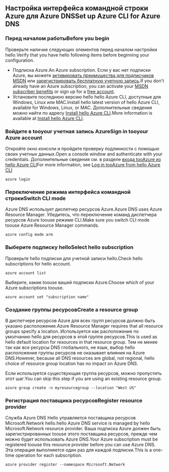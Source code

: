 ## <a name="set-up-azure-cli-for-azure-dns"></a><span data-ttu-id="a2a92-101">Настройка интерфейса командной строки Azure для Azure DNS</span><span class="sxs-lookup"><span data-stu-id="a2a92-101">Set up Azure CLI for Azure DNS</span></span>

### <a name="before-you-begin"></a><span data-ttu-id="a2a92-102">Перед началом работы</span><span class="sxs-lookup"><span data-stu-id="a2a92-102">Before you begin</span></span>

<span data-ttu-id="a2a92-103">Проверьте наличие следующих элементов перед началом настройки hello.</span><span class="sxs-lookup"><span data-stu-id="a2a92-103">Verify that you have hello following items before beginning your configuration.</span></span>

* <span data-ttu-id="a2a92-104">Подписка Azure.</span><span class="sxs-lookup"><span data-stu-id="a2a92-104">An Azure subscription.</span></span> <span data-ttu-id="a2a92-105">Если у вас нет подписки Azure, вы можете [активировать преимущества для подписчиков MSDN](https://azure.microsoft.com/pricing/member-offers/msdn-benefits-details/) или [зарегистрировать бесплатную учетную запись](https://azure.microsoft.com/pricing/free-trial/).</span><span class="sxs-lookup"><span data-stu-id="a2a92-105">If you don't already have an Azure subscription, you can activate your [MSDN subscriber benefits](https://azure.microsoft.com/pricing/member-offers/msdn-benefits-details/) or sign up for a [free account](https://azure.microsoft.com/pricing/free-trial/).</span></span>
* <span data-ttu-id="a2a92-106">Установите последнюю версию hello hello Azure CLI, доступные для Windows, Linux или MAC.</span><span class="sxs-lookup"><span data-stu-id="a2a92-106">Install hello latest version of hello Azure CLI, available for Windows, Linux, or MAC.</span></span> <span data-ttu-id="a2a92-107">Дополнительные сведения можно найти по адресу [Install hello Azure CLI](../articles/cli-install-nodejs.md).</span><span class="sxs-lookup"><span data-stu-id="a2a92-107">More information is available at [Install hello Azure CLI](../articles/cli-install-nodejs.md).</span></span>

### <a name="sign-in-tooyour-azure-account"></a><span data-ttu-id="a2a92-108">Войдите в tooyour учетная запись Azure</span><span class="sxs-lookup"><span data-stu-id="a2a92-108">Sign in tooyour Azure account</span></span>

<span data-ttu-id="a2a92-109">Откройте окно консоли и пройдите проверку подлинности с помощью своих учетных данных.</span><span class="sxs-lookup"><span data-stu-id="a2a92-109">Open a console window and authenticate with your credentials.</span></span> <span data-ttu-id="a2a92-110">Дополнительные сведения см. в разделе [входа tooAzure из hello Azure CLI](../articles/xplat-cli-connect.md)</span><span class="sxs-lookup"><span data-stu-id="a2a92-110">For more information, see [Log in tooAzure from hello Azure CLI](../articles/xplat-cli-connect.md)</span></span>

```azurecli
azure login
```

### <a name="switch-cli-mode"></a><span data-ttu-id="a2a92-111">Переключение режима интерфейса командной строки</span><span class="sxs-lookup"><span data-stu-id="a2a92-111">Switch CLI mode</span></span>

<span data-ttu-id="a2a92-112">Azure DNS использует диспетчер ресурсов Azure.</span><span class="sxs-lookup"><span data-stu-id="a2a92-112">Azure DNS uses Azure Resource Manager.</span></span> <span data-ttu-id="a2a92-113">Убедитесь, что переключение команд диспетчера ресурсов Azure toouse режиме CLI.</span><span class="sxs-lookup"><span data-stu-id="a2a92-113">Make sure you switch CLI mode toouse Azure Resource Manager commands.</span></span>

```azurecli
azure config mode arm
```

### <a name="select-hello-subscription"></a><span data-ttu-id="a2a92-114">Выберите подписку hello</span><span class="sxs-lookup"><span data-stu-id="a2a92-114">Select hello subscription</span></span>

<span data-ttu-id="a2a92-115">Проверьте hello подписки для учетной записи hello.</span><span class="sxs-lookup"><span data-stu-id="a2a92-115">Check hello subscriptions for hello account.</span></span>

```azurecli
azure account list
```

<span data-ttu-id="a2a92-116">Выберите, какие toouse вашей подписки Azure.</span><span class="sxs-lookup"><span data-stu-id="a2a92-116">Choose which of your Azure subscriptions toouse.</span></span>

```azurecli
azure account set "subscription name"
```

### <a name="create-a-resource-group"></a><span data-ttu-id="a2a92-117">Создание группы ресурсов</span><span class="sxs-lookup"><span data-stu-id="a2a92-117">Create a resource group</span></span>

<span data-ttu-id="a2a92-118">В диспетчере ресурсов Azure для всех групп ресурсов должно быть указано расположение.</span><span class="sxs-lookup"><span data-stu-id="a2a92-118">Azure Resource Manager requires that all resource groups specify a location.</span></span> <span data-ttu-id="a2a92-119">Используется как расположение по умолчанию hello для ресурсов в этой группе ресурсов.</span><span class="sxs-lookup"><span data-stu-id="a2a92-119">This is used as hello default location for resources in that resource group.</span></span> <span data-ttu-id="a2a92-120">Тем не менее так как все ресурсы DNS глобального, не язык, выбор hello расположение группы ресурсов не оказывает влияния на Azure DNS.</span><span class="sxs-lookup"><span data-stu-id="a2a92-120">However, because all DNS resources are global, not regional, hello choice of resource group location has no impact on Azure DNS.</span></span>

<span data-ttu-id="a2a92-121">Если используется существующая группа ресурсов, можно пропустить этот шаг.</span><span class="sxs-lookup"><span data-stu-id="a2a92-121">You can skip this step if you are using an existing resource group.</span></span>

```azurecli
azure group create -n myresourcegroup --location "West US"
```

### <a name="register-resource-provider"></a><span data-ttu-id="a2a92-122">Регистрация поставщика ресурсов</span><span class="sxs-lookup"><span data-stu-id="a2a92-122">Register resource provider</span></span>

<span data-ttu-id="a2a92-123">Служба Azure DNS Hello управляется поставщика ресурсов Microsoft.Network hello.</span><span class="sxs-lookup"><span data-stu-id="a2a92-123">hello Azure DNS service is managed by hello Microsoft.Network resource provider.</span></span> <span data-ttu-id="a2a92-124">Ваша подписка Azure должен быть зарегистрированных toouse этого поставщика ресурсов, прежде чем можно будет использовать Azure DNS.</span><span class="sxs-lookup"><span data-stu-id="a2a92-124">Your Azure subscription must be registered toouse this resource provider before you can use Azure DNS.</span></span> <span data-ttu-id="a2a92-125">Эта операция выполняется один раз для каждой подписки.</span><span class="sxs-lookup"><span data-stu-id="a2a92-125">This is a one-time operation for each subscription.</span></span>

```azurecli
azure provider register --namespace Microsoft.Network
```

